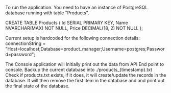 To run the application.
You need to have an instance of PostgreSQL database running with table "Products".

CREATE TABLE Products
(
    Id SERIAL PRIMARY KEY,
    Name NVARCHAR(MAX) NOT NULL,
    Price DECIMAL(18, 2) NOT NULL
);


Current setup is hardcoded for the following connection details: connectionString = "Host=localhost;Database=product_manager;Username=postgres;Password=password";

The Console application will 
Initially print out the data from API End point to console.
Backup the current database into ./products_{timestamp}.txt
Check if products.txt exists, if it does, it will create/update the records in the database.
It will then remove the first item in the database and and print out the final state of the database.

